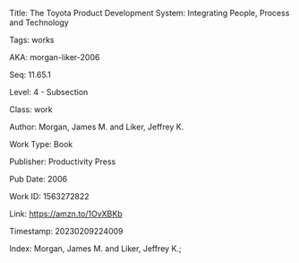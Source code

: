 Title:  The Toyota Product Development System: Integrating People, Process and Technology

Tags:   works

AKA:    morgan-liker-2006

Seq:    11.65.1

Level:  4 - Subsection

Class:  work

Author: Morgan, James M. and Liker, Jeffrey K.

Work Type: Book

Publisher: Productivity Press

Pub Date: 2006

Work ID: 1563272822

Link:   https://amzn.to/1OvXBKb

Timestamp: 20230209224009

Index:  Morgan, James M. and Liker, Jeffrey K.; 
